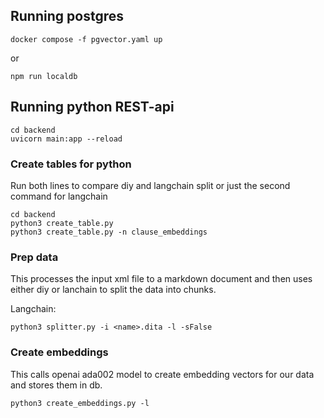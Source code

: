 ## Running postgres

```
docker compose -f pgvector.yaml up
```

or

```
npm run localdb
```

## Running python REST-api

```
cd backend
uvicorn main:app --reload
```

### Create tables for python

Run both lines to compare diy and langchain split or just the second command for langchain

```
cd backend
python3 create_table.py
python3 create_table.py -n clause_embeddings
```

### Prep data

This processes the input xml file to a markdown document and then uses either diy or lanchain to split the data into chunks.

Langchain:

```
python3 splitter.py -i <name>.dita -l -sFalse
```

### Create embeddings

This calls openai ada002 model to create embedding vectors for our data and stores them in db.

```
python3 create_embeddings.py -l
```
